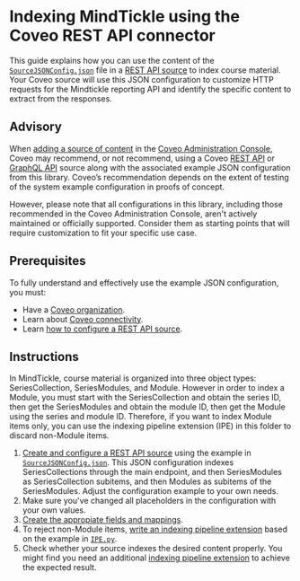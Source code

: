 # Indexing MindTickle using the Coveo REST API connector

This guide explains how you can use the content of the [`SourceJSONConfig.json`](SourceJSONConfig.json) file in a [REST API source](https://docs.coveo.com/en/1896/) to index course material. Your Coveo source will use this JSON configuration to customize HTTP requests for the Mindtickle reporting API and identify the specific content to extract from the responses.

## Advisory

When [adding a source of content](https://docs.coveo.com/en/3390/index-content/add-or-edit-a-source#add-a-source) in the [Coveo Administration Console](https://docs.coveo.com/en/1841/), Coveo may recommend, or not recommend, using a Coveo [REST API](https://docs.coveo.com/en/1896/) or [GraphQL API](https://docs.coveo.com/en/n6gh2329/) source along with the associated example JSON configuration from this library. Coveo’s recommendation depends on the extent of testing of the system example configuration in proofs of concept.

However, please note that all configurations in this library, including those recommended in the Coveo Administration Console, aren't actively maintained or officially supported. Consider them as starting points that will require customization to fit your specific use case.

## Prerequisites

To fully understand and effectively use the example JSON configuration, you must:
- Have a [Coveo organization](https://docs.coveo.com/en/185).
- Learn about [Coveo connectivity](https://docs.coveo.com/en/1702).
- Learn [how to configure a REST API source](https://docs.coveo.com/en/1896/).

## Instructions

In MindTickle, course material is organized into three object types: SeriesCollection, SeriesModules, and Module. However in order to index a Module, you must start with the SeriesCollection and obtain the series ID, then get the SeriesModules and obtain the module ID, then get the Module using the series and module ID. Therefore, if you want to index Module items only, you can use the indexing pipeline extension (IPE) in this folder to discard non-Module items.

1. [Create and configure a REST API source](https://docs.coveo.com/en/1896/) using the example in [`SourceJSONConfig.json`](SourceJSONConfig.json). This JSON configuration indexes SeriesCollections through the main endpoint, and then SeriesModules as SeriesCollection subitems, and then Modules as subitems of the SeriesModules. Adjust the configuration example to your own needs.
2. Make sure you've changed all placeholders in the configuration with your own values.
3. [Create the appropiate fields and mappings](https://docs.coveo.com/en/1896/#completion).
4. To reject non-Module items, [write an indexing pipeline extension](https://docs.coveo.com/en/1645/) based on the example in [`IPE.py`](Extensions/IPE.py).
5. Check whether your source indexes the desired content properly. You might find you need an additional [indexing pipeline extension](https://docs.coveo.com/en/1645/) to achieve the expected result.
